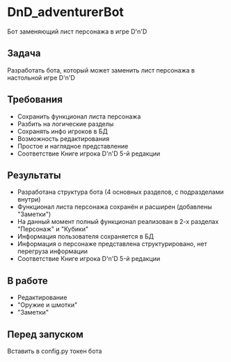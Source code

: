 # DnD_adventurerBot
Бот заменяющий лист персонажа в игре D'n'D

## Задача
Разработать бота, который может заменить лист персонажа в настольной игре D'n'D

## Требования
- Сохранить функционал листа персонажа
- Разбить на логические разделы
- Сохранять инфо игроков в БД
- Возможность редактирования
- Простое и наглядное представление
- Соответствие Книге игрока D'n'D 5-й редакции

## Результаты
- Разработана структура бота (4 основных разделов, с подразделами внутри)
- Функционал листа персонажа сохранён и расширен (добавлены "Заметки")
- На данный момент полный функционал реализован в 2-х разделах "Персонаж" и "Кубики"
- Информация пользователя сохраняется в БД
- Информация о персонаже представлена структурировано, нет перегруза информации
- Соответствие Книге игрока D'n'D 5-й редакции

## В работе
- Редактирование
- "Оружие и шмотки"
- "Заметки"

## Перед запуском
Вставить в config.py токен бота
